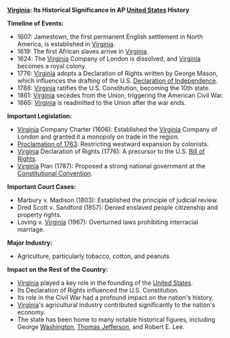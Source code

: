 **[Virginia](./../virginia/): Its Historical Significance in AP [United States](./../united-states/) History**

**Timeline of Events:**

* 1607: Jamestown, the first permanent English settlement in North America, is established in [Virginia](./../virginia/).
* 1619: The first African slaves arrive in [Virginia](./../virginia/).
* 1624: The [Virginia](./../virginia/) Company of London is dissolved, and [Virginia](./../virginia/) becomes a royal colony.
* 1776: [Virginia](./../virginia/) adopts a Declaration of Rights written by George Mason, which influences the drafting of the U.S. [Declaration of Independence](./../declaration-of-independence/).
* 1788: [Virginia](./../virginia/) ratifies the U.S. Constitution, becoming the 10th state.
* 1861: [Virginia](./../virginia/) secedes from the Union, triggering the American Civil War.
* 1865: [Virginia](./../virginia/) is readmitted to the Union after the war ends.

**Important Legislation:**

* [Virginia](./../virginia/) Company Charter (1606): Established the [Virginia](./../virginia/) Company of London and granted it a monopoly on trade in the region.
* [Proclamation of 1763](./../proclamation-of-1763/): Restricting westward expansion by colonists.
* [Virginia](./../virginia/) Declaration of Rights (1776): A precursor to the U.S. [Bill of Rights](./../bill-of-rights/).
* [Virginia](./../virginia/) Plan (1787): Proposed a strong national government at the [Constitutional Convention](./../constitutional-convention/).

**Important Court Cases:**

* Marbury v. Madison (1803): Established the principle of judicial review.
* Dred Scott v. Sandford (1857): Denied enslaved people citizenship and property rights.
* Loving v. [Virginia](./../virginia/) (1967): Overturned laws prohibiting interracial marriage.

**Major Industry:**

* Agriculture, particularly tobacco, cotton, and peanuts

**Impact on the Rest of the Country:**

* [Virginia](./../virginia/) played a key role in the founding of the [United States](./../united-states/).
* Its Declaration of Rights influenced the U.S. Constitution.
* Its role in the Civil War had a profound impact on the nation's history.
* [Virginia](./../virginia/)'s agricultural industry contributed significantly to the nation's economy.
* The state has been home to many notable historical figures, including George [Washington](./../washington/), [Thomas Jefferson](./../thomas-jefferson/), and Robert E. Lee.